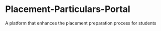 # Placement-Particulars-Portal
A platform that enhances the placement preparation process for students

